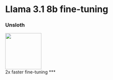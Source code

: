 # Llama 3.1 8b fine-tuning
### Unsloth
<div class="align-center">
  <a href="https://github.com/unslothai/unsloth"><img src="https://github.com/unslothai/unsloth/raw/main/images/unsloth%20new%20logo.png" width="115"></a>
</div>
2x faster fine-tuning
***
